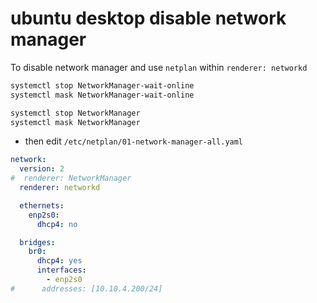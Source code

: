 # ubuntu desktop disable network manager

To disable network manager and use `netplan` within `renderer: networkd`

```sh
systemctl stop NetworkManager-wait-online
systemctl mask NetworkManager-wait-online

systemctl stop NetworkManager
systemctl mask NetworkManager
```

- then edit `/etc/netplan/01-network-manager-all.yaml`

```yaml
network:
  version: 2
#  renderer: NetworkManager
  renderer: networkd

  ethernets:
    enp2s0:
      dhcp4: no

  bridges:
    br0:
      dhcp4: yes
      interfaces:
        - enp2s0
#      addresses: [10.10.4.200/24]
```

